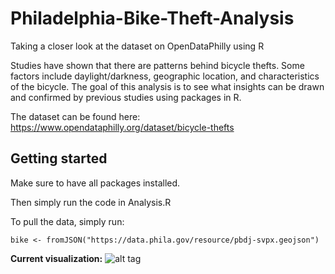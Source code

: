 # Philadelphia-Bike-Theft-Analysis
Taking a closer look at the dataset on OpenDataPhilly using R


Studies have shown that there are patterns behind bicycle thefts. Some factors include
daylight/darkness, geographic location, and characteristics of the bicycle. The goal of this analysis
is to see what insights can be drawn and confirmed by previous studies using packages in R.

The dataset can be found here: https://www.opendataphilly.org/dataset/bicycle-thefts

## Getting started
Make sure to have all packages installed.

Then simply run the code in Analysis.R

To pull the data, simply run:
```
bike <- fromJSON("https://data.phila.gov/resource/pbdj-svpx.geojson")
```
**Current visualization:**
![alt tag](https://github.com/tommybaw/Philadelphia-Bike-Theft-Analysis/blob/master/Other/Maploop.gif)

